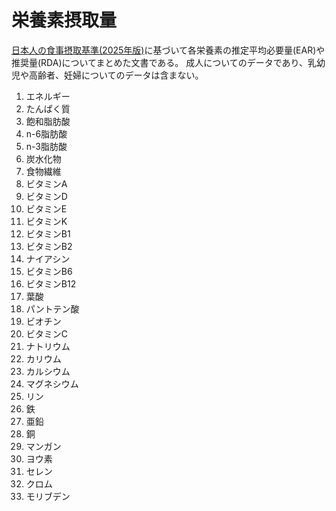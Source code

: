 # 栄養素摂取量

[日本人の食事摂取基準(2025年版)](https://www.mhlw.go.jp/stf/newpage_44138.html)に基づいて各栄養素の推定平均必要量(EAR)や推奨量(RDA)についてまとめた文書である。
成人についてのデータであり、乳幼児や高齢者、妊婦についてのデータは含まない。

1. エネルギー
2. たんぱく質
3. 飽和脂肪酸
4. n-6脂肪酸
5. n-3脂肪酸
6. 炭水化物
7. 食物繊維
8. ビタミンA
9. ビタミンD
10. ビタミンE
11. ビタミンK
12. ビタミンB1
13. ビタミンB2
14. ナイアシン
15. ビタミンB6
16. ビタミンB12
17. 葉酸
18. パントテン酸
19. ビオチン
20. ビタミンC
21. ナトリウム
22. カリウム
23. カルシウム
24. マグネシウム
25. リン
26. 鉄
27. 亜鉛
28. 銅
29. マンガン
30. ヨウ素
31. セレン
32. クロム
33. モリブデン